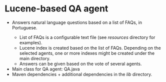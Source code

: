 <h1>Lucene-based QA agent</h1>

<ul>
  <li>Answers natural language questions based on a list of FAQs, in Portuguese.</li>
  <ul>
    <li>List of FAQs is a configurable text file (see <i>resources</i> directory for examples).</li>
    <li>Lucene index is created based on the list of FAQs. Depending on the selected agents, one or more indexes might be created under the main directory.</li>
    <li>Answers can be given based on the vote of several agents.</li>
  </ul>
  <li>Main class for QA agent: QA.java</li>
  <li>Maven dependencies + additional dependencies in the <i>lib</i> directory.</li>
</ul>
